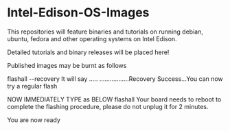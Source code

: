 # Intel-Edison-OS-Images
This repositories will feature binaries and tutorials on running debian, ubuntu, fedora and other operating systems on Intel Edison.

Detailed tutorials and binary releases will be placed here!

Published images may be burnt as follows


flashall --recovery
It will say ..... .................Recovery Success...You can now try a regular flash

NOW IMMEDIATELY TYPE as BELOW
flashall
Your board needs to reboot to complete the flashing procedure, please do not unplug it for 2 minutes.

You are now ready
